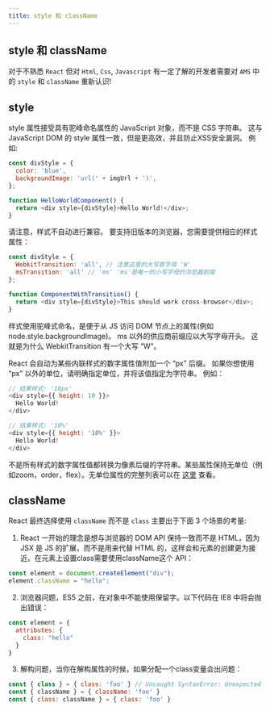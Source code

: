 ```yaml
---
title: style 和 className
---
```


## style 和 className

对于不熟悉 `React` 但对 `Html`, `Css`, `Javascript` 有一定了解的开发者需要对 `AMS` 中的 `style` 和 `className` 重新认识!

## style

style 属性接受具有驼峰命名属性的 JavaScript 对象，而不是 CSS 字符串。 这与 JavaScript DOM 的 style 属性一致，但是更高效，并且防止XSS安全漏洞。 例如:

```Javascript
const divStyle = {
  color: 'blue',
  backgroundImage: 'url(' + imgUrl + ')',
};

function HelloWorldComponent() {
  return <div style={divStyle}>Hello World!</div>;
}
```

请注意，样式不自动进行兼容。 要支持旧版本的浏览器，您需要提供相应的样式属性：

```Javascript
const divStyle = {
  WebkitTransition: 'all', // 注意这里的大写首字母 'W'
  msTransition: 'all' // 'ms' 'ms'是唯一的小写字母的浏览器前缀
};

function ComponentWithTransition() {
  return <div style={divStyle}>This should work cross-browser</div>;
}
```

样式使用驼峰式命名，是便于从 JS 访问 DOM 节点上的属性(例如 node.style.backgroundImage)。 ms 以外的供应商前缀应以大写字母开头。 这就是为什么 WebkitTransition 有一个大写 “W”。

React 会自动为某些内联样式的数字属性值附加一个 “px” 后缀。 如果你想使用 “px” 以外的单位，请明确指定单位，并将该值指定为字符串。 例如：

```Javascript
// 结果样式: '10px'
<div style={{ height: 10 }}>
  Hello World!
</div>

// 结果样式: '10%'
<div style={{ height: '10%' }}>
  Hello World!
</div>
```

不是所有样式的数字属性值都转换为像素后缀的字符串。某些属性保持无单位（例如zoom，order，flex）。无单位属性的完整列表可以在 [这里](https://github.com/facebook/react/blob/4131af3e4bf52f3a003537ec95a1655147c81270/src/renderers/dom/shared/CSSProperty.js#L15-L59) 查看。

## className

React 最终选择使用 `className` 而不是 `class` 主要出于下面 3 个场景的考量:

1. React 一开始的理念是想与浏览器的 DOM API 保持一致而不是 HTML，因为 JSX 是 JS 的扩展，而不是用来代替 HTML 的，这样会和元素的创建更为接近。在元素上设置class需要使用className这个 API：

```Javascript
const element = document.createElement("div");
element.className = "hello";
```

2. 浏览器问题，ES5 之前，在对象中不能使用保留字。以下代码在 IE8 中将会抛出错误：

```Javascript
const element = {
  attributes: {
    class: "hello"
  }
}
```

3. 解构问题，当你在解构属性的时候，如果分配一个class变量会出问题：
```Javascript
const { class } = { class: 'foo' } // Uncaught SyntaxError: Unexpected token }
const { className } = { className: 'foo' } 
const { class: className } = { class: 'foo' } 
```
